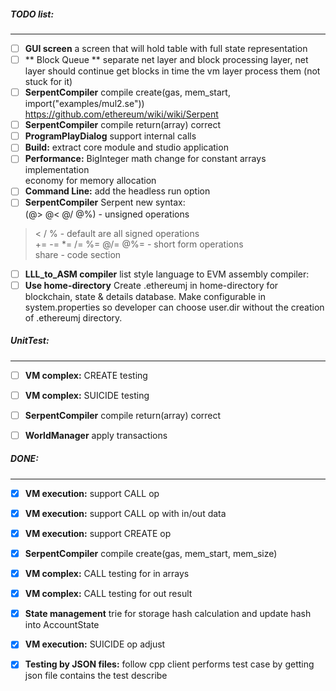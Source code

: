 

##### TODO list:
----------------

- [ ] **GUI screen** a screen that will hold table with full state representation
- [ ] ** Block Queue ** separate net layer and block processing layer, net layer should continue get
                        blocks in time the vm layer process them (not stuck for it)
- [ ] **SerpentCompiler** compile create(gas, mem_start, import("examples/mul2.se"))   
  https://github.com/ethereum/wiki/wiki/Serpent
- [ ] **SerpentCompiler** compile return(array) correct
- [ ] **ProgramPlayDialog** support internal calls
- [ ] **Build:** extract core module and studio application
- [ ] **Performance:** BigInteger math change for constant arrays implementation   
economy for memory allocation
- [ ] **Command Line:** add the headless run option   
- [ ] **SerpentCompiler** Serpent new syntax:   
(@> @< @/ @%) - unsigned operations   
 > < / % - default are all signed operations   
+= -= *= /= %= @/= @%= - short form operations      
share - code section
    
- [ ] **LLL_to_ASM compiler** list style language to EVM assembly compiler:    
- [ ] **Use home-directory** Create .ethereumj in home-directory for blockchain, state & details database. Make configurable in system.properties so developer can choose user.dir without the creation of .ethereumj directory.

##### UnitTest:   
----------------

- [ ] **VM complex:** CREATE testing 
- [ ] **VM complex:** SUICIDE testing
- [ ] **SerpentCompiler** compile return(array) correct
- [ ] **WorldManager** apply transactions



##### DONE:
-----------

- [x] **VM execution:** support CALL op   
- [x] **VM execution:** support CALL op with in/out data   
- [x] **VM execution:** support CREATE op
- [x] **SerpentCompiler** compile create(gas, mem_start, mem_size)

- [x] **VM complex:** CALL testing for in arrays
- [x] **VM complex:** CALL testing for out result
- [x] **State management** trie for storage hash calculation 
                           and update hash into AccountState
- [x] **VM execution:** SUICIDE op adjust
- [x] **Testing by JSON files:** follow cpp client performs test case by getting json file contains the test describe
